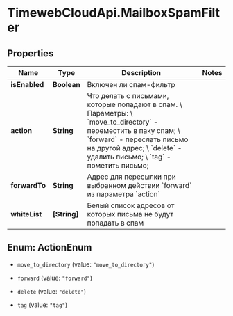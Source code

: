 # TimewebCloudApi.MailboxSpamFilter

## Properties

Name | Type | Description | Notes
------------ | ------------- | ------------- | -------------
**isEnabled** | **Boolean** | Включен ли спам-фильтр | 
**action** | **String** | Что делать с письмами, которые попадают в спам. \\  Параметры: \\  &#x60;move_to_directory&#x60; - переместить в паку спам; \\  &#x60;forward&#x60; - переслать письмо на другой адрес; \\  &#x60;delete&#x60; - удалить письмо; \\  &#x60;tag&#x60; - пометить письмо; | 
**forwardTo** | **String** | Адрес для пересылки при выбранном действии &#x60;forward&#x60; из параметра &#x60;action&#x60; | 
**whiteList** | **[String]** | Белый список адресов от которых письма не будут попадать в спам | 



## Enum: ActionEnum


* `move_to_directory` (value: `"move_to_directory"`)

* `forward` (value: `"forward"`)

* `delete` (value: `"delete"`)

* `tag` (value: `"tag"`)




